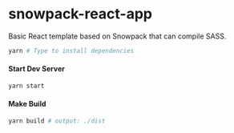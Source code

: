 # snowpack-react-app
Basic React template based on Snowpack that can compile SASS.

```bash
yarn # Type to install dependencies
```
#### Start Dev Server

```bash
yarn start
```

#### Make Build

```bash
yarn build # output: ./dist
```

